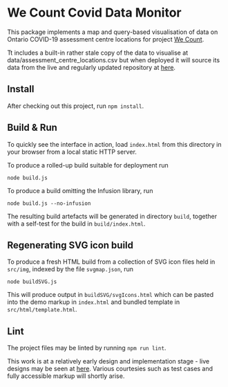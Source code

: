 # We Count Covid Data Monitor

This package implements a map and query-based visualisation of data on Ontario COVID-19 assessment centre locations for
project [We Count](https://wecount.inclusivedesign.ca/).

Tt includes a built-in rather stale copy of the data to visualise at data/assessment_centre_locations.csv but when
deployed it will source its data from the live and regularly updated repository at
[here](https://github.com/inclusive-design/covid-assessment-centres).

## Install

After checking out this project, run `npm install`.

## Build & Run

To quickly see the interface in action, load `index.html` from this directory in your browser from a local static HTTP server.

To produce a rolled-up build suitable for deployment run

    node build.js

To produce a build omitting the Infusion library, run

    node build.js --no-infusion

The resulting build artefacts will be generated in directory `build`, together with a self-test for the build in
`build/index.html`.

## Regenerating SVG icon build

To produce a fresh HTML build from a collection of SVG icon files held in `src/img`, indexed by the file `svgmap.json`, run

    node buildSVG.js

This will produce output in `buildSVG/svgIcons.html` which can be pasted into the demo markup in `index.html` and
bundled template in `src/html/template.html`.

## Lint

The project files may be linted by running `npm run lint`.

This work is at a relatively early design and implementation stage - live designs may be seen at
[here](https://www.figma.com/file/0lcLol3X5MmOXackT2YbHJ/WeCount-website?node-id=2291%3A0).
Various courtesies such as test cases and fully accessible markup will shortly arise.
